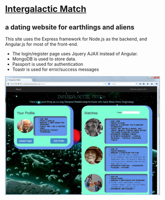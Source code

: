 [Intergalactic Match](https://github.com/skaliak/intergalactic_match)
=====================================================================

a dating website for earthlings and aliens
------------------------------------------

This site uses the Express framework for Node.js as the backend, and Angular.js for most of the front-end.

 - The login/register page uses Jquery AJAX instead of Angular.
 - MongoDB is used to store data.
 - Passport is used for authentication
 - Toastr is used for error/success messages
  
![screenshot](https://github.com/skaliak/intergalactic_match/blob/master/im_screenshot.png?raw=true)
